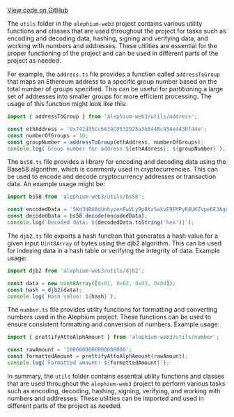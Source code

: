 [View code on GitHub](https://github.com/alephium/alephium-web3/.autodoc/docs/json/packages/web3/src/utils)

The `utils` folder in the `alephium-web3` project contains various utility functions and classes that are used throughout the project for tasks such as encoding and decoding data, hashing, signing and verifying data, and working with numbers and addresses. These utilities are essential for the proper functioning of the project and can be used in different parts of the project as needed.

For example, the `address.ts` file provides a function called `addressToGroup` that maps an Ethereum address to a specific group number based on the total number of groups specified. This can be useful for partitioning a large set of addresses into smaller groups for more efficient processing. The usage of this function might look like this:

```javascript
import { addressToGroup } from 'alephium-web3/utils/address';

const ethAddress = '0x742d35Cc6634C0532925a3b844Bc454e4438f44e';
const numberOfGroups = 10;
const groupNumber = addressToGroup(ethAddress, numberOfGroups);
console.log(`Group number for address ${ethAddress}: ${groupNumber}`);
```

The `bs58.ts` file provides a library for encoding and decoding data using the Base58 algorithm, which is commonly used in cryptocurrencies. This can be used to encode and decode cryptocurrency addresses or transaction data. An example usage might be:

```javascript
import bs58 from 'alephium-web3/utils/bs58';

const encodedData = '5Kd3NBUAdUnhyzenEwVLy9pBKxSwXvE9FMPyR4UKZvpe6E3AgLr';
const decodedData = bs58.decode(encodedData);
console.log(`Decoded data: ${decodedData.toString('hex')}`);
```

The `djb2.ts` file exports a hash function that generates a hash value for a given input `Uint8Array` of bytes using the djb2 algorithm. This can be used for indexing data in a hash table or verifying the integrity of data. Example usage:

```javascript
import djb2 from 'alephium-web3/utils/djb2';

const data = new Uint8Array([0x01, 0x02, 0x03, 0x04]);
const hash = djb2(data);
console.log(`Hash value: ${hash}`);
```

The `number.ts` file provides utility functions for formatting and converting numbers used in the Alephium project. These functions can be used to ensure consistent formatting and conversion of numbers. Example usage:

```javascript
import { prettifyAttoAlphAmount } from 'alephium-web3/utils/number';

const rawAmount = '1000000000000000000';
const formattedAmount = prettifyAttoAlphAmount(rawAmount);
console.log(`Formatted amount: ${formattedAmount}`);
```

In summary, the `utils` folder contains essential utility functions and classes that are used throughout the `alephium-web3` project to perform various tasks such as encoding, decoding, hashing, signing, verifying, and working with numbers and addresses. These utilities can be imported and used in different parts of the project as needed.
